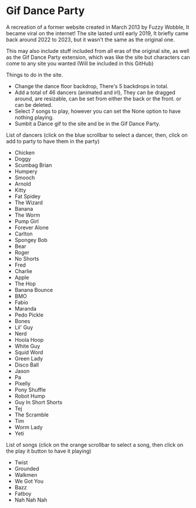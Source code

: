 # Gif Dance Party
A recreation of a former website created in March 2013 by Fuzzy Wobble, It became viral on the internet! The site lasted until early 2019, It briefly came back around 2022 to 2023, but it wasn't the same as the original one.

This may also include stuff included from all eras of the original site, as well as the Gif Dance Party extension, which was like the site but characters can come to any site you wanted (Will be included in this GitHub)

Things to do in the site.

- Change the dance floor backdrop, There's 5 backdrops in total.
- Add a total of 46 dancers (animated and irl), They can be dragged around, are resizable, can be set from either the back or the front. or can be deleted.
- Select 7 songs to play, however you can set the None option to have nothing playing.
- Sumbit a Dance gif to the site and be in the Gif Dance Party.

List of dancers (click on the blue scrollbar to select a dancer, then, click on add to party to have them in the party)
- Chicken
- Doggy
- Scumbag Brian
- Humpery
- Smooch
- Arnold
- Kitty
- Fat Spidey
- The Wizard
- Banana
- The Worm
- Pump Girl
- Forever Alone
- Carlton
- Spongey Bob
- Bear
- Roger
- No Shorts
- Fred
- Charlie
- Apple
- The Hop
- Banana Bounce
- BMO
- Fabio
- Maranda
- Pedo Pickle
- Bones
- Lil' Guy
- Nerd
- Hoola Hoop
- White Guy
- Squid Word
- Green Lady
- Disco Ball
- Jason
- Pa
- Pixelly
- Pony Shuffle
- Robot Hump
- Guy In Short Shorts
- Tej
- The Scramble
- Tim
- Worm Lady
- Yeti

List of songs (click on the orange scrollbar to select a song, then click on the play it button to have it playing)
- Twist
- Grounded
- Walkmen
- We Got You
- Bazz
- Fatboy
- Nah Nah Nah
